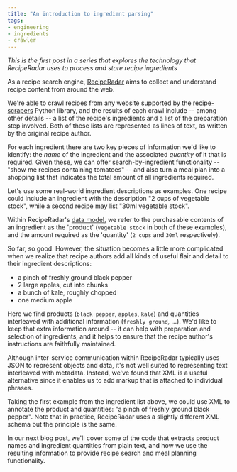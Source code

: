 ```yaml
---
title: "An introduction to ingredient parsing"
tags:
- engineering
- ingredients
- crawler
---
```


*This is the first post in a series that explores the technology that RecipeRadar uses to process and store recipe ingredients*

As a recipe search engine, [RecipeRadar](https://www.reciperadar.com) aims to collect and understand recipe content from around the web.

We're able to crawl recipes from any website supported by the [recipe-scrapers](https://github.com/hhursev/recipe-scrapers) Python library, and the results of each crawl include -- among other details -- a list of the recipe's ingredients and a list of the preparation step involved.  Both of these lists are represented as lines of text, as written by the original recipe author.

For each ingredient there are two key pieces of information we'd like to identify: the _name_ of the ingredient and the associated _quantity_ of it that is required.  Given these, we can offer search-by-ingredient functionality -- "show me recipes containing tomatoes" -- and also turn a meal plan into a shopping list that indicates the total amount of all ingredients required.

Let's use some real-world ingredient descriptions as examples.  One recipe could include an ingredient with the description "2 cups of vegetable stock", while a second recipe may list "30ml vegetable stock".

Within RecipeRadar's [data model](https://en.wikipedia.org/wiki/Data_model), we refer to the purchasable contents of an ingredient as the 'product' (`vegetable stock` in both of these examples), and the amount required as the 'quantity' (`2 cups` and `30ml` respectively).

So far, so good.  However, the situation becomes a little more complicated when we realize that recipe authors add all kinds of useful flair and detail to their ingredient descriptions:

* a pinch of freshly ground black pepper
* 2 large apples, cut into chunks
* a bunch of kale, roughly chopped
* one medium apple

Here we find products (`black pepper`, `apples`, `kale`) and quantities interleaved with additional information (`freshly ground`, ...).  We'd like to keep that extra information around -- it can help with preparation and selection of ingredients, and it helps to ensure that the recipe author's instructions are faithfully maintained.

Although inter-service communication within RecipeRadar typically uses JSON to represent objects and data, it's not well suited to representing text interleaved with metadata.  Instead, we've found that XML is a useful alternative since it enables us to add markup that is attached to individual phrases.

Taking the first example from the ingredient list above, we could use XML to annotate the product and quantities: "a <quantity>pinch</quantity> of freshly ground <product>black pepper</product>".  Note that in practice, RecipeRadar uses a slightly different XML schema but the principle is the same.

In our next blog post, we'll cover some of the code that extracts product names and ingredient quantities from plain text, and how we use the resulting information to provide recipe search and meal planning functionality.
